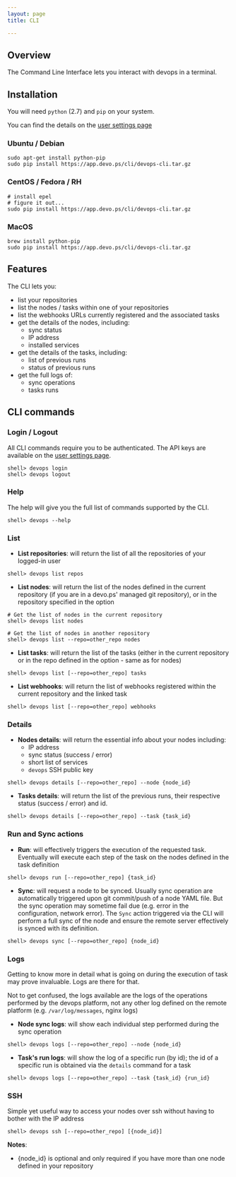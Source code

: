 ```yaml
---
layout: page
title: CLI

---
```

## Overview

The Command Line Interface lets you interact with devops in a terminal.

## Installation

You will need `python` (2.7) and `pip` on your system.

You can find the details on the [user settings page](https://app.devo.ps/#/user/settings)

### Ubuntu / Debian

```
sudo apt-get install python-pip
sudo pip install https://app.devo.ps/cli/devops-cli.tar.gz
```

### CentOS / Fedora / RH

```
# install epel
# figure it out...
sudo pip install https://app.devo.ps/cli/devops-cli.tar.gz
```

### MacOS

```
brew install python-pip
sudo pip install https://app.devo.ps/cli/devops-cli.tar.gz
```

## Features

The CLI lets you:

- list your repositories
- list the nodes / tasks within one of your repositories
- list the webhooks URLs currently registered and the associated tasks
- get the details of the nodes, including:
  - sync status
  - IP address
  - installed services
- get the details of the tasks, including:
  - list of previous runs
  - status of previous runs
- get the full logs of:
  - sync operations
  - tasks runs

## CLI commands

### Login / Logout

All CLI commands require you to be authenticated. The API keys are available on the [user settings page](https://app.devo.ps/#/user/settings).

```
shell> devops login
shell> devops logout
```

### Help

The help will give you the full list of commands supported by the CLI.

```
shell> devops --help 
```

### List

- **List repositories**: will return the list of all the repositories of your logged-in user

```
shell> devops list repos
```

- **List nodes**: will return the list of the nodes defined in the current repository (if you are in a devo.ps' managed git repository), or in the repository specified in the option

```
# Get the list of nodes in the current repository
shell> devops list nodes

# Get the list of nodes in another repository
shell> devops list --repo=other_repo nodes
```

- **List tasks**: will return the list of the tasks (either in the current repository or in the repo defined in the option - same as for nodes)

```
shell> devops list [--repo=other_repo] tasks
```

- **List webhooks**: will return the list of webhooks registered within the current repository and the linked task

```
shell> devops list [--repo=other_repo] webhooks
```

### Details

- **Nodes details**: will return the essential info about your nodes including:
  - IP address
  - sync status (success / error)
  - short list of services
  - `devops` SSH public key

```
shell> devops details [--repo=other_repo] --node {node_id}
```

- **Tasks details**: will return the list of the previous runs, their respective status (success / error) and id.

```
shell> devops details [--repo=other_repo] --task {task_id}
```

### Run and Sync actions

- **Run**: will effectively triggers the execution of the requested task. Eventually will execute each step of the task on the nodes defined in the task definition

```
shell> devops run [--repo=other_repo] {task_id}
```

- **Sync**: will request a node to be synced. Usually sync operation are automatically triggered upon git commit/push of a node YAML file. But the sync operation may sometime fail due (e.g. error in the configuration, network error). The `Sync` action triggered via the CLI will perform a full sync of the node and ensure the remote server effectively is synced with its definition.

```
shell> devops sync [--repo=other_repo] {node_id}
```

### Logs

Getting to know more in detail what is going on during the execution of task may prove invaluable. Logs are there for that.

Not to get confused, the logs available are the logs of the operations performed by the devops platform, not any other log defined on the remote platform (e.g. `/var/log/messages`, nginx logs)

- **Node sync logs**: will show each individual step performed during the sync operation

```
shell> devops logs [--repo=other_repo] --node {node_id}
```

- **Task's run logs**: will show the log of a specific run (by id); the id of a specific run is obtained via the `details` command for a task

```
shell> devops logs [--repo=other_repo] --task {task_id} {run_id}
```

### SSH

Simple yet useful way to access your nodes over ssh without having to bother with the IP address

```
shell> devops ssh [--repo=other_repo] [{node_id}]
```

**Notes**:
- {node_id} is optional and only required if you have more than one node defined in your repository